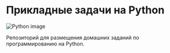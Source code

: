 # Прикладные задачи на Python
![Python image](https://www.python.org/static/community_logos/python-logo-master-v3-TM.png)

Репозиторий для размещения домашних заданий по программированию на Python.
